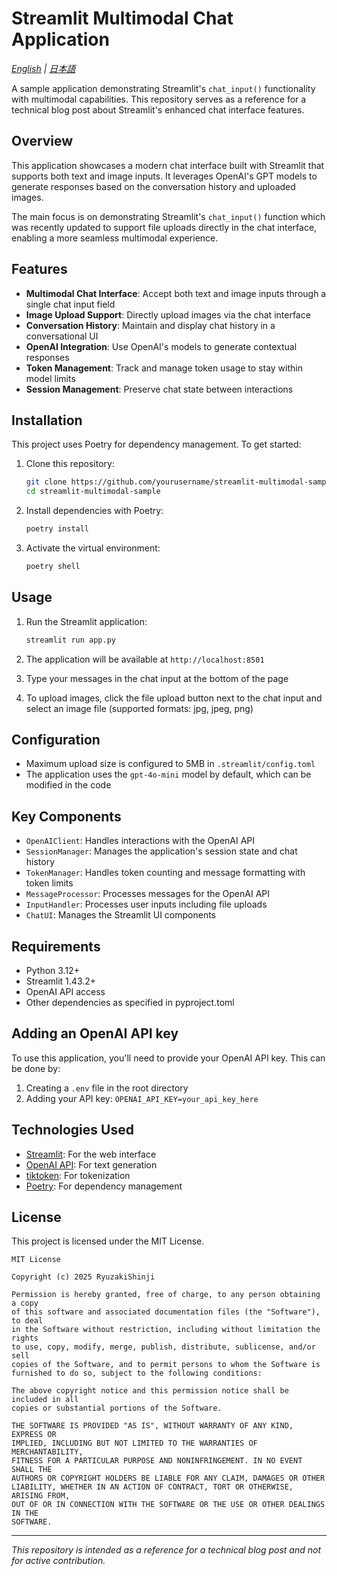 # Streamlit Multimodal Chat Application

*[English](README_en.md) | [日本語](README.md)*

A sample application demonstrating Streamlit's `chat_input()` functionality with multimodal capabilities. This repository serves as a reference for a technical blog post about Streamlit's enhanced chat interface features.

## Overview

This application showcases a modern chat interface built with Streamlit that supports both text and image inputs. It leverages OpenAI's GPT models to generate responses based on the conversation history and uploaded images.

The main focus is on demonstrating Streamlit's `chat_input()` function which was recently updated to support file uploads directly in the chat interface, enabling a more seamless multimodal experience.

## Features

- **Multimodal Chat Interface**: Accept both text and image inputs through a single chat input field
- **Image Upload Support**: Directly upload images via the chat interface
- **Conversation History**: Maintain and display chat history in a conversational UI
- **OpenAI Integration**: Use OpenAI's models to generate contextual responses
- **Token Management**: Track and manage token usage to stay within model limits
- **Session Management**: Preserve chat state between interactions

## Installation

This project uses Poetry for dependency management. To get started:

1. Clone this repository:
   ```bash
   git clone https://github.com/yourusername/streamlit-multimodal-sample.git
   cd streamlit-multimodal-sample
   ```

2. Install dependencies with Poetry:
   ```bash
   poetry install
   ```

3. Activate the virtual environment:
   ```bash
   poetry shell
   ```

## Usage

1. Run the Streamlit application:
   ```bash
   streamlit run app.py
   ```

2. The application will be available at `http://localhost:8501`

3. Type your messages in the chat input at the bottom of the page

4. To upload images, click the file upload button next to the chat input and select an image file (supported formats: jpg, jpeg, png)

## Configuration

- Maximum upload size is configured to 5MB in `.streamlit/config.toml`
- The application uses the `gpt-4o-mini` model by default, which can be modified in the code

## Key Components

- `OpenAIClient`: Handles interactions with the OpenAI API
- `SessionManager`: Manages the application's session state and chat history
- `TokenManager`: Handles token counting and message formatting with token limits
- `MessageProcessor`: Processes messages for the OpenAI API
- `InputHandler`: Processes user inputs including file uploads
- `ChatUI`: Manages the Streamlit UI components

## Requirements

- Python 3.12+
- Streamlit 1.43.2+
- OpenAI API access
- Other dependencies as specified in pyproject.toml

## Adding an OpenAI API key

To use this application, you'll need to provide your OpenAI API key. This can be done by:

1. Creating a `.env` file in the root directory
2. Adding your API key: `OPENAI_API_KEY=your_api_key_here`

## Technologies Used

- [Streamlit](https://streamlit.io/): For the web interface
- [OpenAI API](https://openai.com/): For text generation
- [tiktoken](https://github.com/openai/tiktoken): For tokenization
- [Poetry](https://python-poetry.org/): For dependency management

## License

This project is licensed under the MIT License.

```
MIT License

Copyright (c) 2025 RyuzakiShinji

Permission is hereby granted, free of charge, to any person obtaining a copy
of this software and associated documentation files (the "Software"), to deal
in the Software without restriction, including without limitation the rights
to use, copy, modify, merge, publish, distribute, sublicense, and/or sell
copies of the Software, and to permit persons to whom the Software is
furnished to do so, subject to the following conditions:

The above copyright notice and this permission notice shall be included in all
copies or substantial portions of the Software.

THE SOFTWARE IS PROVIDED "AS IS", WITHOUT WARRANTY OF ANY KIND, EXPRESS OR
IMPLIED, INCLUDING BUT NOT LIMITED TO THE WARRANTIES OF MERCHANTABILITY,
FITNESS FOR A PARTICULAR PURPOSE AND NONINFRINGEMENT. IN NO EVENT SHALL THE
AUTHORS OR COPYRIGHT HOLDERS BE LIABLE FOR ANY CLAIM, DAMAGES OR OTHER
LIABILITY, WHETHER IN AN ACTION OF CONTRACT, TORT OR OTHERWISE, ARISING FROM,
OUT OF OR IN CONNECTION WITH THE SOFTWARE OR THE USE OR OTHER DEALINGS IN THE
SOFTWARE.
```

---

*This repository is intended as a reference for a technical blog post and not for active contribution.*
